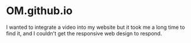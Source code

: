 # OM.github.io
I wanted to integrate a video into my website but it took me a long time to find it, and I couldn't get the responsive web design to respond.

